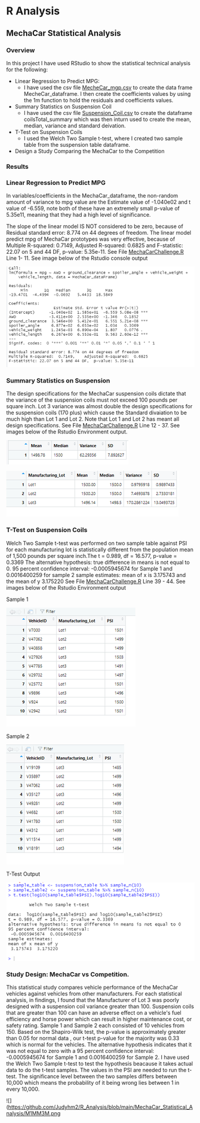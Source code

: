 # R Analysis
## MechaCar Statistical Analysis
### Overview
In this project I have used RStudio to show the statistical technical analysis for the following:

- Linear Regression to Predict MPG:
  - I have used the csv file [MecheCar_mgp.csv](https://github.com/Judyhm2/R_Analysis/blob/main/MechaCar_Statistical_Analysis/MechaCar_mpg.csv) to create the data frame MecheCar_dataframe. I then create the coefficients values by using the 1m function to hold the residuals and coefficients values.
- Summary Statistics on Suspension Coil
  - I have used the csv file [Suspension_Coil.csv](https://github.com/Judyhm2/R_Analysis/blob/main/MechaCar_Statistical_Analysis/Suspension_Coil.csv) to create the dataframe coilsTotal_summary which was then inturn used to create the mean, median, variance and standard deivation.
- T-Test on Suspension Coils
  - I used the Welch Two Sample t-test, where I created two sample table from the suspension table dataframe.
- Design a Study Comparing the MechaCar to the Competition
### Results
### Linear Regression to Predict MPG
In variables/coefficients in the MechaCar_dataframe, the non-random amount of variance to mpg value are the Estimate value of -1.040e02 and t value of -6.559, note both of these have an extremely small p-value of 5.35e11, meaning that they had a high level of significance.

The slope of the linear model IS NOT considered to be zero, because of Residual standard error: 8.774 on 44 degrees of freedom. The linear model predict mpg of MechaCar prototypes was very effective, because of Multiple R-squared: 0.7149, Adjusted R-squared: 0.6825 and F-statistic: 22.07 on 5 and 44 DF, p-value: 5.35e-11. See File [MechaCarChallenge.R](https://github.com/Judyhm2/R_Analysis/blob/main/MechaCar_Statistical_Analysis/MechaCarChallenge.R) Line 1- 11. See image below of the Rstudio console output

![](https://github.com/Judyhm2/R_Analysis/blob/main/MechaCar_Statistical_Analysis/Part1.png)


### Summary Statistics on Suspension
The design specifications for the MechaCar suspension coils dictate that the variance of the suspension coils must not exceed 100 pounds per square inch. Lot 3 variance was almost double the design specifications for the suspension coils (170 plus) which cause the Standard divaiation to be much high than Lot 1 and Lot 2. Note that Lot 1 and Lot 2 has meant all design specifications. See File [MechaCarChallenge.R](https://github.com/Judyhm2/R_Analysis/blob/main/MechaCar_Statistical_Analysis/MechaCarChallenge.R) Line 12 - 37. See images below of the Rstudio Environment output.

![](https://github.com/Judyhm2/R_Analysis/blob/main/MechaCar_Statistical_Analysis/Part2.png)

![](https://github.com/Judyhm2/R_Analysis/blob/main/MechaCar_Statistical_Analysis/Part2-2.png)

### T-Test on Suspension Coils
Welch Two Sample t-test was performed on two sample table against PSI for each manufacturing lot is statistically different from the population mean of 1,500 pounds per square inch.The t = 0.989, df = 16.577, p-value = 0.3369 The alternative hypothesis: true difference in means is not equal to 0. 95 percent confidence interval: -0.0005945674 for Sample 1 and 0.0016400259 for sample 2 sample estimates: mean of x is 3.175743 and the mean of y 3.175220 See File [MechaCarChallenge.R](https://github.com/Judyhm2/R_Analysis/blob/main/MechaCar_Statistical_Analysis/MechaCarChallenge.R) Line 39 - 44. See images below of the Rstudio Environment output

Sample 1

![](https://github.com/Judyhm2/R_Analysis/blob/main/MechaCar_Statistical_Analysis/Sample-table.png)

Sample 2

![](https://github.com/Judyhm2/R_Analysis/blob/main/MechaCar_Statistical_Analysis/Sampleaa-table2.png)

T-Test Output

![](https://github.com/Judyhm2/R_Analysis/blob/main/MechaCar_Statistical_Analysis/Part3.png)

### Study Design: MechaCar vs Competition.
This statistical study compares vehicle performance of the MechaCar vehicles against vehicles from other manufacturers. For each statistical analysis, in findings, I found that the Manufacturer of Lot 3 was poorly designed with a suspension coil variance greater than 100. Suspension coils that are greater than 100 can have an adverse effect on a vehicle's fuel efficiency and horse power which can result in higher maintenance cost, or safety rating. Sample 1 and Sample 2 each consisted of 10 vehicles from 150. Based on the Shapiro-Wilk test, the p-value is approximately greater than 0.05 for normal data , our t-test p-value for the majority was 0.33 which is normal for the vehicles. The alternative hypothesis indicates that it was not equal to zero with a 95 percent confidence interval: -0.0005945674 for Sample 1 and 0.0016400259 for Sample 2. I have used the Welch Two Sample t-test to test the hypothesis beacause it takes actual data to do the t-test samples. The values in the PSI are needed to run the t-test. The significance level between the two samples differs between 10,000 which means the probability of it being wrong lies between 1 in every 10,000.

![](https://github.com/Judyhm2/R_Analysis/blob/main/MechaCar_Statistical_Analysis/M1MM3M.png
